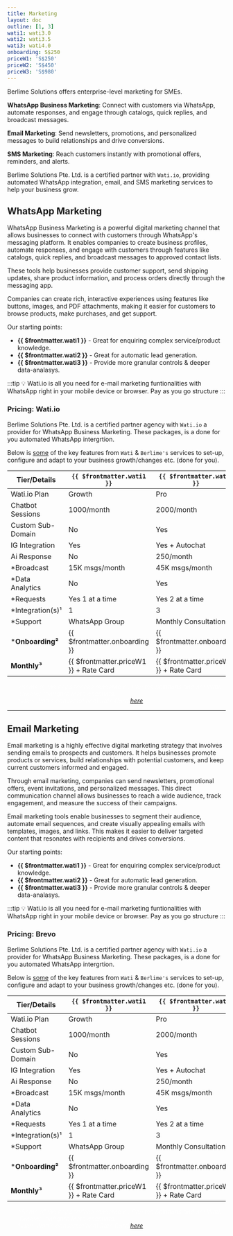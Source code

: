 ```yaml
---
title: Marketing
layout: doc
outline: [1, 3]
wati1: wati3.0
wati2: wati3.5
wati3: wati4.0
onboarding: S$250
priceW1: 'S$250'
priceW2: 'S$450'
priceW3: 'S$980'
---
```


Berlime Solutions offers enterprise-level marketing for SMEs.

**WhatsApp Business Marketing**: Connect with customers via WhatsApp, automate responses, and engage through catalogs, quick replies, and broadcast messages.

**Email Marketing**: Send newsletters, promotions, and personalized messages to build relationships and drive conversions.

**SMS Marketing**: Reach customers instantly with promotional offers, reminders, and alerts.

Berlime Solutions Pte. Ltd. is a certified partner with `Wati.io`, providing automated WhatsApp integration, email, and SMS marketing services to help your business grow.



## WhatsApp Marketing

WhatsApp Business Marketing is a powerful digital marketing channel that allows businesses to connect with customers through WhatsApp's messaging platform. It enables companies to create business profiles, automate responses, and engage with customers through features like catalogs, quick replies, and broadcast messages to approved contact lists.

These tools help businesses provide customer support, send shipping updates, share product information, and process orders directly through the messaging app.

Companies can create rich, interactive experiences using features like buttons, images, and PDF attachments, making it easier for customers to browse products, make purchases, and get support.

Our starting points:

- **{{ $frontmatter.wati1 }}** - Great for enquiring complex service/product knowledge.
- **{{ $frontmatter.wati2 }}** - Great for automatic lead generation.
- **{{ $frontmatter.wati3 }}** - Provide more granular controls & deeper data-analasys.

:::tip 💡 
Wati.io is all you need for e-mail marketing funtionalities with WhatsApp right in your mobile device or browser. Pay as you go structure
:::

<!-- package details -->
### Pricing: Wati.io

Berlime Solutions Pte. Ltd. is a certified partner agency with `Wati.io` a provider for WhatsApp Business Marketing.
These packages, is a done for you automated WhatsApp intergrtion.

Below is <u>some</u> of the key features from `Wati` & `Berlime's` services to set-up, configure and adapt to your business growth/changes etc. (done for you).


| Tier/Details          | `{{ $frontmatter.wati1 }}` | `{{ $frontmatter.wati2 }}` | `{{ $frontmatter.wati3 }}` |
|-----------------------|----------------------------|----------------------------|----------------------------|
| Wati.io Plan      | Growth                 | Pro                 | Business                   |
| Chatbot Sessions      | 1000/month                 | 2000/month                 | 400 SKUs                   |
| Custom Sub-Domain     | No                         | Yes                        | Yes                        |
| IG Integration        | Yes                        | Yes + Autochat             | Yes + Autochat             |
| Ai Response           | No                         | 250/month                  | 1000/month                 |
| *Broadcast             | 15K msgs/month             | 45K msgs/month             | 150K msgs/month            |
| *Data Analytics  | No                         | Yes   | Yes      |
| *Requests  | Yes 1 at a time                         | Yes 2 at a time          | Yes 3 at a time      |
| *Integration(s)¹       | 1                          | 3                          | 5                          |
 *Support       | WhatsApp Group                          | Monthly Consultation                          | Success Manager                          |
| ***Onboarding²**        | {{ $frontmatter.onboarding }} | {{ $frontmatter.onboarding }} | {{ $frontmatter.onboarding }} |
| **Monthly³**          | {{ $frontmatter.priceW1 }} + Rate Card          | {{ $frontmatter.priceW2 }} + Rate Card          | {{ $frontmatter.priceW3 }} + Rate Card          |


<ul style="color: rgba(255, 255, 255, 0.6); font-size: 14px; line-height: 1rem; list-style-type: none">
  <li><i>*Some of the key services rendered by Berlime Solutions and not Wati.</i></li>
  <li><i>¹Create/Configure Meta accounts.</i></li>
  <li><i>³View Wati's conversational Rate Card <a href="https://support.wati.io/articles/sVz5c2f20P" target="_blank">here</a>.</i></li>
</ul>

---

## Email Marketing

Email marketing is a highly effective digital marketing strategy that involves sending emails to prospects and customers. It helps businesses promote products or services, build relationships with potential customers, and keep current customers informed and engaged.

Through email marketing, companies can send newsletters, promotional offers, event invitations, and personalized messages. This direct communication channel allows businesses to reach a wide audience, track engagement, and measure the success of their campaigns.

Email marketing tools enable businesses to segment their audience, automate email sequences, and create visually appealing emails with templates, images, and links. This makes it easier to deliver targeted content that resonates with recipients and drives conversions.

Our starting points:

- **{{ $frontmatter.wati1 }}** - Great for enquiring complex service/product knowledge.
- **{{ $frontmatter.wati2 }}** - Great for automatic lead generation.
- **{{ $frontmatter.wati3 }}** - Provide more granular controls & deeper data-analasys.

:::tip 💡 
Wati.io is all you need for e-mail marketing funtionalities with WhatsApp right in your mobile device or browser. Pay as you go structure
:::

<!-- package details -->
### Pricing: Brevo

Berlime Solutions Pte. Ltd. is a certified partner agency with `Wati.io` a provider for WhatsApp Business Marketing.
These packages, is a done for you automated WhatsApp intergrtion.

Below is <u>some</u> of the key features from `Wati` & `Berlime's` services to set-up, configure and adapt to your business growth/changes etc. (done for you).


| Tier/Details          | `{{ $frontmatter.wati1 }}` | `{{ $frontmatter.wati2 }}` | `{{ $frontmatter.wati3 }}` |
|-----------------------|----------------------------|----------------------------|----------------------------|
| Wati.io Plan      | Growth                 | Pro                 | Business                   |
| Chatbot Sessions      | 1000/month                 | 2000/month                 | 400 SKUs                   |
| Custom Sub-Domain     | No                         | Yes                        | Yes                        |
| IG Integration        | Yes                        | Yes + Autochat             | Yes + Autochat             |
| Ai Response           | No                         | 250/month                  | 1000/month                 |
| *Broadcast             | 15K msgs/month             | 45K msgs/month             | 150K msgs/month            |
| *Data Analytics  | No                         | Yes   | Yes      |
| *Requests  | Yes 1 at a time                         | Yes 2 at a time          | Yes 3 at a time      |
| *Integration(s)¹       | 1                          | 3                          | 5                          |
 *Support       | WhatsApp Group                          | Monthly Consultation                          | Success Manager                          |
| ***Onboarding²**        | {{ $frontmatter.onboarding }} | {{ $frontmatter.onboarding }} | {{ $frontmatter.onboarding }} |
| **Monthly³**          | {{ $frontmatter.priceW1 }} + Rate Card          | {{ $frontmatter.priceW2 }} + Rate Card          | {{ $frontmatter.priceW3 }} + Rate Card          |


<ul style="color: rgba(255, 255, 255, 0.6); font-size: 14px; line-height: 1rem; list-style-type: none">
  <li><i>*Some of the key services rendered by Berlime Solutions and not Wati.</i></li>
  <li><i>¹Create/Configure Meta accounts.</i></li>
  <li><i>³View Wati's conversational Rate Card <a href="https://support.wati.io/articles/sVz5c2f20P" target="_blank">here</a>.</i></li>
</ul>
